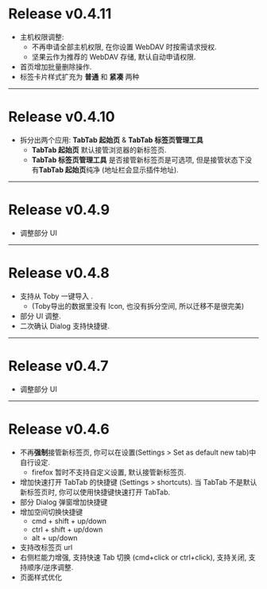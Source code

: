 # Release v0.4.11

* 主机权限调整:
  * 不再申请全部主机权限, 在你设置 WebDAV 时按需请求授权.
  * 坚果云作为推荐的 WebDAV 存储, 默认自动申请权限.
* 首页增加批量删除操作.
* 标签卡片样式扩充为 **普通** 和 **紧凑** 两种

--- 

# Release v0.4.10
  
* 拆分出两个应用: **TabTab 起始页** & **TabTab 标签页管理工具**
  * **TabTab 起始页** 默认接管浏览器的新标签页.
  * **TabTab 标签页管理工具** 是否接管新标签页是可选项, 但是接管状态下没有**TabTab 起始页**纯净 (地址栏会显示插件地址).

--- 

# Release v0.4.9
  
* 调整部分 UI

---

# Release v0.4.8

* 支持从 Toby 一键导入 .
  * (Toby导出的数据里没有 Icon, 也没有拆分空间, 所以迁移不是很完美)
* 部分 UI 调整.
* 二次确认 Dialog 支持快捷键.

---  

# Release v0.4.7

* 调整部分 UI

---

# Release v0.4.6

* 不再**强制**接管新标签页, 你可以在设置(Settings > Set as default new tab)中自行设定. 
  * firefox 暂时不支持自定义设置, 默认接管新标签页.
* 增加快速打开 TabTab 的快捷键 (Settings > shortcuts). 当 TabTab 不是默认新标签页时, 你可以使用快捷键快速打开 TabTab.
* 部分 Dialog 弹窗增加快捷键
* 增加空间切换快捷键
  * cmd + shift + up/down
  * ctrl + shift + up/down
  * alt + up/down
* 支持改标签页 url
* 右侧栏能力增强, 支持快速 Tab 切换 (cmd+click or ctrl+click), 支持关闭, 支持顺序/逆序调整.
* 页面样式优化